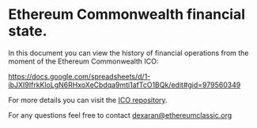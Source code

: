 # Ethereum Commonwealth financial state.

In this document you can view the history of financial operations from the moment of the Ethereum Commonwealth ICO:

https://docs.google.com/spreadsheets/d/1-ibJXI9IfrkKloLgN6RHxoXeCbdqa9mti1afTcO1BQk/edit#gid=979560349

For more details you can visit the [ICO repository](https://github.com/EthereumCommonwealth/ICO).

For any questions feel free to contact dexaran@ethereumclassic.org
